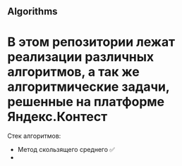 ## Algorithms

# В этом репозитории лежат реализации различных алгоритмов, а так же алгоритмические задачи, решенные на платформе Яндекс.Контест

Стек алгоритмов:
 - Метод скользящего среднего ✅
 - 
